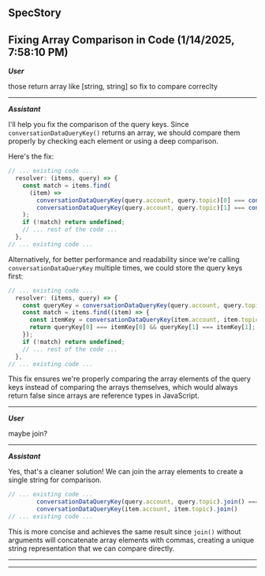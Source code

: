 ## SpecStory

## Fixing Array Comparison in Code (1/14/2025, 7:58:10 PM)

_**User**_

those return array like [string, string] so fix to compare correclty

---

_**Assistant**_

I'll help you fix the comparison of the query keys. Since `conversationDataQueryKey()` returns an array, we should compare them properly by checking each element or using a deep comparison.

Here's the fix:

```typescript:queries/conversation-data-query.ts
// ... existing code ...
  resolver: (items, query) => {
    const match = items.find(
      (item) =>
        conversationDataQueryKey(query.account, query.topic)[0] === conversationDataQueryKey(item.account, item.topic)[0] &&
        conversationDataQueryKey(query.account, query.topic)[1] === conversationDataQueryKey(item.account, item.topic)[1]
    );
    if (!match) return undefined;
    // ... rest of the code ...
  },
// ... existing code ...
```

Alternatively, for better performance and readability since we're calling `conversationDataQueryKey` multiple times, we could store the query keys first:

```typescript:queries/conversation-data-query.ts
// ... existing code ...
  resolver: (items, query) => {
    const queryKey = conversationDataQueryKey(query.account, query.topic);
    const match = items.find((item) => {
      const itemKey = conversationDataQueryKey(item.account, item.topic);
      return queryKey[0] === itemKey[0] && queryKey[1] === itemKey[1];
    });
    if (!match) return undefined;
    // ... rest of the code ...
  },
// ... existing code ...
```

This fix ensures we're properly comparing the array elements of the query keys instead of comparing the arrays themselves, which would always return false since arrays are reference types in JavaScript.

---

_**User**_

maybe join?

---

_**Assistant**_

Yes, that's a cleaner solution! We can join the array elements to create a single string for comparison.

```typescript:queries/conversation-data-query.ts
// ... existing code ...
        conversationDataQueryKey(query.account, query.topic).join() ===
        conversationDataQueryKey(item.account, item.topic).join()
// ... existing code ...
```

This is more concise and achieves the same result since `join()` without arguments will concatenate array elements with commas, creating a unique string representation that we can compare directly.

---



---

